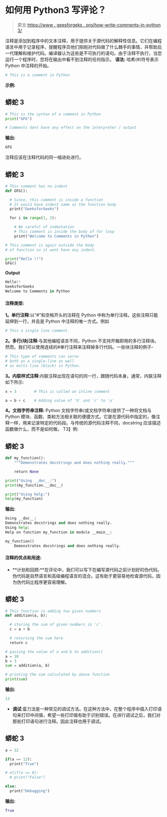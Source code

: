 # 如何用 Python3 写评论？

> 原文:[https://www . geesforgeks . org/how-write-comments-in-python 3/](https://www.geeksforgeeks.org/how-to-write-comments-in-python3/)

注释是添加到程序中的文本注释，用于提供关于源代码的解释性信息。它们在编程语言中用于记录程序，提醒程序员他们刚刚对代码做了什么棘手的事情，并帮助后一代理解和维护代码。编译器认为这些是不可执行的语句。由于注释不执行，当您运行一个程序时，您将在输出中看不到注释的任何指示。
**语法:**
哈希(#)符号表示 Python 中注释的开始。

```py
# This is a comment in Python
```

**示例:**

## 蟒蛇 3

```py
# This is the syntax of a comment in Python
print("GFG")

# Comments dont have any effect on the interpreter / output
```

**输出:**

```py
GFG
```

注释应该在注释代码的同一缩进处进行。

## 蟒蛇 3

```py
# This comment has no indent
def GFG():

  # Since, this comment is inside a function
  # It would have indent same as the function body
  print("GeeksforGeeks")

  for i in range(1, 2):

    # Be careful of indentation
    # This comment is inside the body of for loop
    print("Welcome to Comments in Python")

# This comment is again outside the body
# of function so it wont have any indent.

print("Hello !!")
GFG()
```

**Output**

```py
Hello!!
GeeksforGeeks
Welcome to Comments in Python
```

#### 注释类型:

**1。单行注释**:以“#”和空格开头的注释在 Python 中称为单行注释。这些注释只能延伸到一行，并且是 Python 中注释的唯一方式。例如

```py
# This a single line comment.
```

**2。多行(块)注释**:与其他编程语言不同，Python 不支持开箱即用的多行注释块。然而，我们可以使用连续的#单行注释来注释掉多行代码。一些块注释的例子-

```py
# This type of comments can serve
# both as a single-line as well
# as multi-line (block) in Python.
```

**3。内联样式注释**:内联注释出现在语句的同一行，跟随代码本身。通常，内联注释如下所示:

```py
x = 3        # This is called an inline comment

a = b + c    # Adding value of 'b' and 'c' to 'a'
```

**4。文档字符串注释:** Python 文档字符串(或文档字符串)提供了一种将文档与 Python 模块、函数、类和方法相关联的便捷方式。它是在源代码中指定的，像注释一样，用来记录特定的代码段。与传统的源代码注释不同，docstring 应该描述函数做什么，而不是如何做。
T3】例:

## 蟒蛇 3

```py
def my_function():
    """Demonstrates docstrings and does nothing really."""

    return None

print("Using __doc__:")
print(my_function.__doc__)

print("Using help:")
help(my_function)
```

**输出:**

```py
Using __doc__:
Demonstrates docstrings and does nothing really.
Using help:
Help on function my_function in module __main__:

my_function()
    Demonstrates docstrings and does nothing really.
```

#### 注释的优点和用途:

*   **计划和回顾:**在评论中，我们可以写下在编写源代码之前计划好的伪代码。伪代码是自然语言和高级编程语言的混合。这有助于更容易地检查源代码，因为伪代码比程序更容易理解。

## 蟒蛇 3

```py
# This function is adding two given numbers
def addition(a, b):

  # storing the sum of given numbers in 'c'.
  c = a + b

  # returning the sum here
  return c

# passing the value of a and b to addition()
a = 10
b = 3
sum = addition(a, b)

# printing the sum calculated by above function
print(sum)
```

**输出:**

```py
13
```

*   **调试**:蛮力法是一种常见的调试方法。在这种方法中，在整个程序中插入打印语句来打印中间值，希望一些打印值有助于识别错误。在进行调试之后，我们对那些打印语句进行注释。因此注释也用于调试。

## 蟒蛇 3

```py
a = 12

if(a == 12):
  print("True")

# elif(a == 0):
  # print("False")

else:
  print("Debugging")
```

**输出:**

```py
True
```